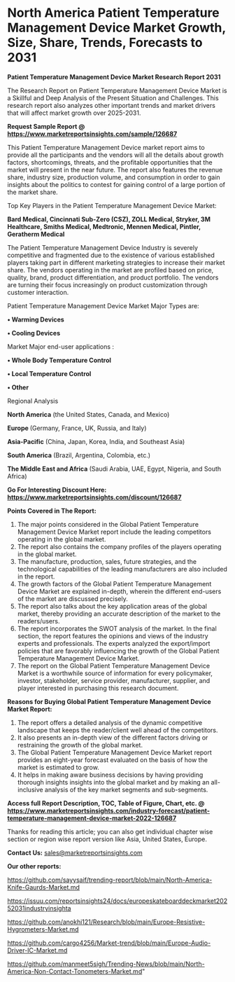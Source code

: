 # North America Patient Temperature Management Device Market Growth, Size, Share, Trends, Forecasts to 2031

<strong>Patient Temperature Management Device Market Research Report 2031</strong>

The Research Report on Patient Temperature Management Device Market is a Skillful and Deep Analysis of the Present Situation and Challenges. This research report also analyzes other important trends and market drivers that will affect market growth over 2025-2031.

<strong>Request Sample Report @ <a href=https://www.marketreportsinsights.com/sample/126687>https://www.marketreportsinsights.com/sample/126687</a></strong>

This Patient Temperature Management Device market report aims to provide all the participants and the vendors will all the details about growth factors, shortcomings, threats, and the profitable opportunities that the market will present in the near future. The report also features the revenue share, industry size, production volume, and consumption in order to gain insights about the politics to contest for gaining control of a large portion of the market share.

Top Key Players in the Patient Temperature Management Device Market:

<strong>Bard Medical, Cincinnati Sub-Zero (CSZ), ZOLL Medical, Stryker, 3M Healthcare, Smiths Medical, Medtronic, Mennen Medical, Pintler, Geratherm Medical</strong>

The Patient Temperature Management Device Industry is severely competitive and fragmented due to the existence of various established players taking part in different marketing strategies to increase their market share. The vendors operating in the market are profiled based on price, quality, brand, product differentiation, and product portfolio. The vendors are turning their focus increasingly on product customization through customer interaction.

Patient Temperature Management Device Market Major Types are:

<strong>• Warming Devices

• Cooling Devices</strong>

Market Major end-user applications :

<strong>• Whole Body Temperature Control

• Local Temperature Control

• Other</strong>

Regional Analysis

</u><strong><b>North America</b></strong> (the United States, Canada, and Mexico)

<strong><b>Europe </b></strong>(Germany, France, UK, Russia, and Italy)

<strong><b>Asia-Pacific</b></strong> (China, Japan, Korea, India, and Southeast Asia)

<strong><b>South America</b></strong> (Brazil, Argentina, Colombia, etc.)

<strong><b>The Middle East and Africa</b></strong> (Saudi Arabia, UAE, Egypt, Nigeria, and South Africa)

<strong>Go For Interesting Discount Here: <a href=https://www.marketreportsinsights.com/discount/126687>https://www.marketreportsinsights.com/discount/126687</a></strong>

<strong>Points Covered in The Report:</strong>
<ol>
  <li>The major points considered in the Global Patient Temperature Management Device Market report include the leading competitors operating in the global market.</li>
  <li>The report also contains the company profiles of the players operating in the global market.</li>
  <li>The manufacture, production, sales, future strategies, and the technological capabilities of the leading manufacturers are also included in the report.</li>
  <li>The growth factors of the Global Patient Temperature Management Device Market are explained in-depth, wherein the different end-users of the market are discussed precisely.</li>
  <li>The report also talks about the key application areas of the global market, thereby providing an accurate description of the market to the readers/users.</li>
  <li>The report incorporates the SWOT analysis of the market. In the final section, the report features the opinions and views of the industry experts and professionals. The experts analyzed the export/import policies that are favorably influencing the growth of the Global Patient Temperature Management Device Market.</li>
  <li>The report on the Global Patient Temperature Management Device Market is a worthwhile source of information for every policymaker, investor, stakeholder, service provider, manufacturer, supplier, and player interested in purchasing this research document.</li>
</ol>
<strong>Reasons for Buying Global Patient Temperature Management Device Market Report:</strong>

<ol>
  <li>The report offers a detailed analysis of the dynamic competitive landscape that keeps the reader/client well ahead of the competitors.</li>
  <li>It also presents an in-depth view of the different factors driving or restraining the growth of the global market.</li>
  <li>The Global Patient Temperature Management Device Market report provides an eight-year forecast evaluated on the basis of how the market is estimated to grow.</li>
  <li>It helps in making aware business decisions by having providing thorough insights insights into the global market and by making an all-inclusive analysis of the key market segments and sub-segments.</li>
</ol>
<strong>Access full Report Description, TOC, Table of Figure, Chart, etc. @ <a href=https://www.marketreportsinsights.com/industry-forecast/patient-temperature-management-device-market-2022-126687>https://www.marketreportsinsights.com/industry-forecast/patient-temperature-management-device-market-2022-126687</a></strong>


Thanks for reading this article; you can also get individual chapter wise section or region wise report version like Asia, United States, Europe.

<strong>Contact Us:</strong>
sales@marketreportsinsights.com

<strong>Our other reports:</strong>

<a href=https://github.com/sayysaif/trending-report/blob/main/North-America-Knife-Gaurds-Market.md>https://github.com/sayysaif/trending-report/blob/main/North-America-Knife-Gaurds-Market.md</a>

<a href=https://issuu.com/reportsinsights24/docs/europeskateboarddeckmarket20252031industryinsighta>https://issuu.com/reportsinsights24/docs/europeskateboarddeckmarket20252031industryinsighta</a>

<a href=https://github.com/anokhi121/Research/blob/main/Europe-Resistive-Hygrometers-Market.md>https://github.com/anokhi121/Research/blob/main/Europe-Resistive-Hygrometers-Market.md</a>

<a href=https://github.com/cargo4256/Market-trend/blob/main/Europe-Audio-Driver-IC-Market.md>https://github.com/cargo4256/Market-trend/blob/main/Europe-Audio-Driver-IC-Market.md</a>

<a href=https://github.com/manmeet5sigh/Trending-News/blob/main/North-America-Non-Contact-Tonometers-Market.md>https://github.com/manmeet5sigh/Trending-News/blob/main/North-America-Non-Contact-Tonometers-Market.md</a>"
